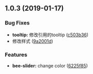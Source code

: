 <a name="1.0.3"></a>
## 1.0.3 (2019-01-17)


### Bug Fixes

* **tooltip:** 修改引用的tooltip ([c503b36](https://github.com/tinper-bee/bee-slider/commit/c503b36))
* 修改样式 ([9a2001d](https://github.com/tinper-bee/bee-slider/commit/9a2001d))


### Features

* **bee-slider:** change color ([6225f85](https://github.com/tinper-bee/bee-slider/commit/6225f85))



